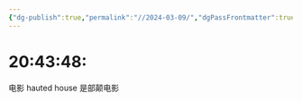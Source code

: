 ```yaml
---
{"dg-publish":true,"permalink":"//2024-03-09/","dgPassFrontmatter":true}
---
```



# 20:43:48:

电影 hauted house 是部颠电影


